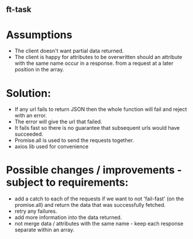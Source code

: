 ## ft-task

# Assumptions

- The client doesn't want partial data returned.
- The client is happy for attributes to be overwritten should an attribute with the same name occur in a response. 
from a request at a later position in the array.

# Solution:

- If any url fails to return JSON then the whole function will fail and reject with an error.
- The error will give the url that failed.  
- It fails fast so there is no guarantee that subsequent urls would have succeeded.
- Promise.all is used to send the requests together.
- axios lib used for convenience 

# Possible changes / improvements - subject to requirements:

- add a catch to each of the requests if we want to not 'fail-fast' (on the promise.all) and return the data that 
was successfully fetched.
- retry any failures.
- add more information into the data returned.
- not merge data / attributes with the same name - keep each response separate within an array.